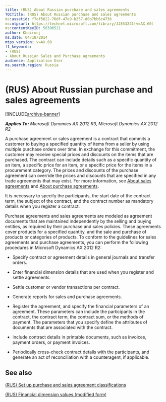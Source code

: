 ```yaml
---
title: (RUS) About Russian purchase and sales agreements
TOCTitle: (RUS) About Russian purchase and sales agreements
ms:assetid: f7ef5022-76df-47e9-b257-d0b7bb6c4738
ms:mtpsurl: https://technet.microsoft.com/library/JJ853241(v=AX.60)
ms:contentKeyID: 50396521
author: Khairunj
ms.date: 04/18/2014
mtps_version: v=AX.60
f1_keywords:
- (RUS)
- About Russian Sales and Purchase agreements
audience: Application User
ms.search.region: Russia
---
```


# (RUS) About Russian purchase and sales agreements 


[!INCLUDE[archive-banner](includes/archive-banner.md)]


_**Applies To:** Microsoft Dynamics AX 2012 R3, Microsoft Dynamics AX 2012 R2_

A purchase agreement or sales agreement is a contract that commits a customer to buying a specified quantity of items from a seller by using multiple purchase orders over time. In exchange for this commitment, the customer may receive special prices and discounts on the items that are purchased. The contract can include details such as a specific quantity of an item, a specific price for an item, or a specific price for the items in a procurement category. The prices and discounts of the purchase agreement can override the prices and discounts that are specified in any trade agreements that may exist. For more information, see [About sales agreements](about-sales-agreements.md) and [About purchase agreements](about-purchase-agreements.md).

It is necessary to specify the participants, the start date of the contract term, the subject of the contract, and the contract number as mandatory details when you register a contract.

Purchase agreements and sales agreements are modeled as agreement documents that are maintained independently by the selling and buying entities, as required by their purchase and sales policies. These agreements cover products for a specified quantity, and the sale and purchase of products or categories of products. To conform to the guidelines for sales agreements and purchase agreements, you can perform the following procedures in Microsoft Dynamics AX 2012 R2:

  - Specify contract or agreement details in general journals and transfer orders.

  - Enter financial dimension details that are used when you register and settle agreements.

  - Settle customer or vendor transactions per contract.

  - Generate reports for sales and purchase agreements.

  - Register the agreement, and specify the financial parameters of an agreement. These parameters can include the participants in the contract, the contract term, the contract sum, or the methods of payment. The parameters that you specify define the attributes of documents that are associated with the contract.

  - Include contract details in printable documents, such as invoices, payment orders, or payment invoices.

  - Periodically cross-check contract details with the participants, and generate an act of reconciliation with a counteragent, if applicable.

## See also

[(RUS) Set up purchase and sales agreement classifications](rus-set-up-purchase-and-sales-agreement-classifications.md)

[(RUS) Financial dimension values (modified form)](https://technet.microsoft.com/library/jj853203\(v=ax.60\))

  


